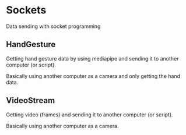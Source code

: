 # Sockets
Data sending with socket programming

## HandGesture
Getting hand gesture data by using mediapipe and sending it to another computer (or script).

Basically using another computer as a camera and only getting the hand data.

## VideoStream
Getting video (frames) and sending it to another computer (or script).

Basically using another computer as a camera.
